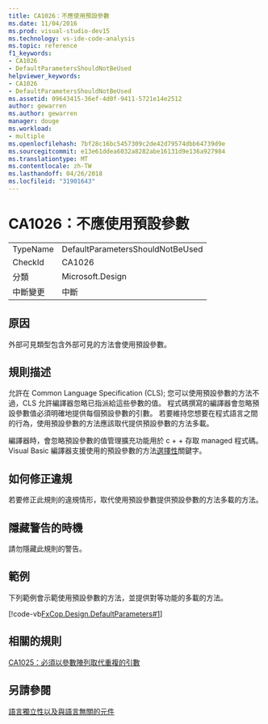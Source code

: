 ```yaml
---
title: CA1026：不應使用預設參數
ms.date: 11/04/2016
ms.prod: visual-studio-dev15
ms.technology: vs-ide-code-analysis
ms.topic: reference
f1_keywords:
- CA1026
- DefaultParametersShouldNotBeUsed
helpviewer_keywords:
- CA1026
- DefaultParametersShouldNotBeUsed
ms.assetid: 09643415-36ef-4d0f-9411-5721e14e2512
author: gewarren
ms.author: gewarren
manager: douge
ms.workload:
- multiple
ms.openlocfilehash: 7bf28c16bc5457309c2de42d79574dbb64739d9e
ms.sourcegitcommit: e13e61ddea6032a8282abe16131d9e136a927984
ms.translationtype: MT
ms.contentlocale: zh-TW
ms.lasthandoff: 04/26/2018
ms.locfileid: "31901643"
---
```

# <a name="ca1026-default-parameters-should-not-be-used"></a>CA1026：不應使用預設參數
|||
|-|-|
|TypeName|DefaultParametersShouldNotBeUsed|
|CheckId|CA1026|
|分類|Microsoft.Design|
|中斷變更|中斷|

## <a name="cause"></a>原因
 外部可見類型包含外部可見的方法會使用預設參數。

## <a name="rule-description"></a>規則描述
 允許在 Common Language Specification (CLS); 您可以使用預設參數的方法不過，CLS 允許編譯器忽略已指派給這些參數的值。 程式碼撰寫的編譯器會忽略預設參數值必須明確地提供每個預設參數的引數。 若要維持您想要在程式語言之間的行為，使用預設參數的方法應該取代提供預設參數的方法多載。

 編譯器時，會忽略預設參數的值管理擴充功能用於 c + + 存取 managed 程式碼。 Visual Basic 編譯器支援使用的預設參數的方法[選擇性](/dotnet/visual-basic/language-reference/modifiers/optional)關鍵字。

## <a name="how-to-fix-violations"></a>如何修正違規
 若要修正此規則的違規情形，取代使用預設參數提供預設參數的方法多載的方法。

## <a name="when-to-suppress-warnings"></a>隱藏警告的時機
 請勿隱藏此規則的警告。

## <a name="example"></a>範例
 下列範例會示範使用預設參數的方法，並提供對等功能的多載的方法。

 [!code-vb[FxCop.Design.DefaultParameters#1](../code-quality/codesnippet/VisualBasic/ca1026-default-parameters-should-not-be-used_1.vb)]

## <a name="related-rules"></a>相關的規則
 [CA1025：必須以參數陣列取代重複的引數](../code-quality/ca1025-replace-repetitive-arguments-with-params-array.md)

## <a name="see-also"></a>另請參閱
 [語言獨立性以及與語言無關的元件](/dotnet/standard/language-independence-and-language-independent-components)